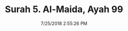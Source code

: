 ---
title       : "Surah 5. Al-Maida, Ayah 99"
date        : 7/25/2018 2:55:26 PM
draft       : false
type        : "quran"
layout      : "compare"
BookCode    : "CMP"
SurahNumber : "5"
AyahNumber  : "99"
TotalAyah   : "120"
---